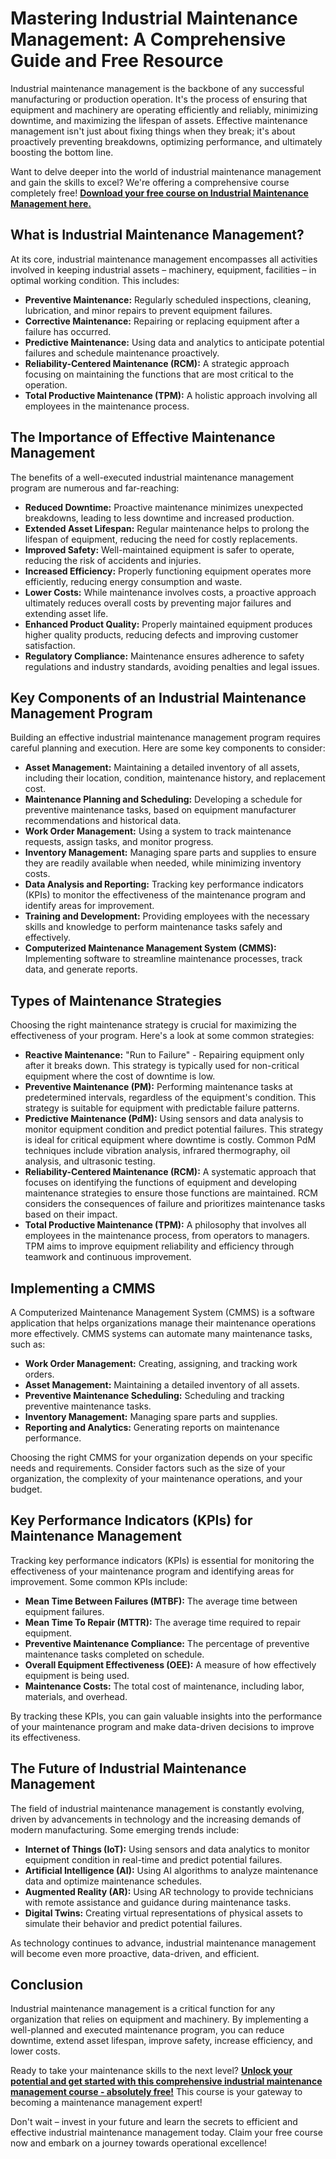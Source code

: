 # Mastering Industrial Maintenance Management: A Comprehensive Guide and Free Resource

Industrial maintenance management is the backbone of any successful manufacturing or production operation. It's the process of ensuring that equipment and machinery are operating efficiently and reliably, minimizing downtime, and maximizing the lifespan of assets. Effective maintenance management isn't just about fixing things when they break; it's about proactively preventing breakdowns, optimizing performance, and ultimately boosting the bottom line.

Want to delve deeper into the world of industrial maintenance management and gain the skills to excel? We're offering a comprehensive course completely free! **[Download your free course on Industrial Maintenance Management here.](https://udemywork.com/industrial-maintenance-management)**

## What is Industrial Maintenance Management?

At its core, industrial maintenance management encompasses all activities involved in keeping industrial assets – machinery, equipment, facilities – in optimal working condition. This includes:

*   **Preventive Maintenance:** Regularly scheduled inspections, cleaning, lubrication, and minor repairs to prevent equipment failures.
*   **Corrective Maintenance:** Repairing or replacing equipment after a failure has occurred.
*   **Predictive Maintenance:** Using data and analytics to anticipate potential failures and schedule maintenance proactively.
*   **Reliability-Centered Maintenance (RCM):** A strategic approach focusing on maintaining the functions that are most critical to the operation.
*   **Total Productive Maintenance (TPM):** A holistic approach involving all employees in the maintenance process.

## The Importance of Effective Maintenance Management

The benefits of a well-executed industrial maintenance management program are numerous and far-reaching:

*   **Reduced Downtime:** Proactive maintenance minimizes unexpected breakdowns, leading to less downtime and increased production.
*   **Extended Asset Lifespan:** Regular maintenance helps to prolong the lifespan of equipment, reducing the need for costly replacements.
*   **Improved Safety:** Well-maintained equipment is safer to operate, reducing the risk of accidents and injuries.
*   **Increased Efficiency:** Properly functioning equipment operates more efficiently, reducing energy consumption and waste.
*   **Lower Costs:** While maintenance involves costs, a proactive approach ultimately reduces overall costs by preventing major failures and extending asset life.
*   **Enhanced Product Quality:** Properly maintained equipment produces higher quality products, reducing defects and improving customer satisfaction.
*   **Regulatory Compliance:** Maintenance ensures adherence to safety regulations and industry standards, avoiding penalties and legal issues.

## Key Components of an Industrial Maintenance Management Program

Building an effective industrial maintenance management program requires careful planning and execution. Here are some key components to consider:

*   **Asset Management:** Maintaining a detailed inventory of all assets, including their location, condition, maintenance history, and replacement cost.
*   **Maintenance Planning and Scheduling:** Developing a schedule for preventive maintenance tasks, based on equipment manufacturer recommendations and historical data.
*   **Work Order Management:** Using a system to track maintenance requests, assign tasks, and monitor progress.
*   **Inventory Management:** Managing spare parts and supplies to ensure they are readily available when needed, while minimizing inventory costs.
*   **Data Analysis and Reporting:** Tracking key performance indicators (KPIs) to monitor the effectiveness of the maintenance program and identify areas for improvement.
*   **Training and Development:** Providing employees with the necessary skills and knowledge to perform maintenance tasks safely and effectively.
*   **Computerized Maintenance Management System (CMMS):** Implementing software to streamline maintenance processes, track data, and generate reports.

## Types of Maintenance Strategies

Choosing the right maintenance strategy is crucial for maximizing the effectiveness of your program. Here's a look at some common strategies:

*   **Reactive Maintenance:** "Run to Failure" - Repairing equipment only after it breaks down. This strategy is typically used for non-critical equipment where the cost of downtime is low.
*   **Preventive Maintenance (PM):** Performing maintenance tasks at predetermined intervals, regardless of the equipment's condition. This strategy is suitable for equipment with predictable failure patterns.
*   **Predictive Maintenance (PdM):** Using sensors and data analysis to monitor equipment condition and predict potential failures. This strategy is ideal for critical equipment where downtime is costly. Common PdM techniques include vibration analysis, infrared thermography, oil analysis, and ultrasonic testing.
*   **Reliability-Centered Maintenance (RCM):** A systematic approach that focuses on identifying the functions of equipment and developing maintenance strategies to ensure those functions are maintained. RCM considers the consequences of failure and prioritizes maintenance tasks based on their impact.
*   **Total Productive Maintenance (TPM):** A philosophy that involves all employees in the maintenance process, from operators to managers. TPM aims to improve equipment reliability and efficiency through teamwork and continuous improvement.

## Implementing a CMMS

A Computerized Maintenance Management System (CMMS) is a software application that helps organizations manage their maintenance operations more effectively. CMMS systems can automate many maintenance tasks, such as:

*   **Work Order Management:** Creating, assigning, and tracking work orders.
*   **Asset Management:** Maintaining a detailed inventory of all assets.
*   **Preventive Maintenance Scheduling:** Scheduling and tracking preventive maintenance tasks.
*   **Inventory Management:** Managing spare parts and supplies.
*   **Reporting and Analytics:** Generating reports on maintenance performance.

Choosing the right CMMS for your organization depends on your specific needs and requirements. Consider factors such as the size of your organization, the complexity of your maintenance operations, and your budget.

## Key Performance Indicators (KPIs) for Maintenance Management

Tracking key performance indicators (KPIs) is essential for monitoring the effectiveness of your maintenance program and identifying areas for improvement. Some common KPIs include:

*   **Mean Time Between Failures (MTBF):** The average time between equipment failures.
*   **Mean Time To Repair (MTTR):** The average time required to repair equipment.
*   **Preventive Maintenance Compliance:** The percentage of preventive maintenance tasks completed on schedule.
*   **Overall Equipment Effectiveness (OEE):** A measure of how effectively equipment is being used.
*   **Maintenance Costs:** The total cost of maintenance, including labor, materials, and overhead.

By tracking these KPIs, you can gain valuable insights into the performance of your maintenance program and make data-driven decisions to improve its effectiveness.

## The Future of Industrial Maintenance Management

The field of industrial maintenance management is constantly evolving, driven by advancements in technology and the increasing demands of modern manufacturing. Some emerging trends include:

*   **Internet of Things (IoT):** Using sensors and data analytics to monitor equipment condition in real-time and predict potential failures.
*   **Artificial Intelligence (AI):** Using AI algorithms to analyze maintenance data and optimize maintenance schedules.
*   **Augmented Reality (AR):** Using AR technology to provide technicians with remote assistance and guidance during maintenance tasks.
*   **Digital Twins:** Creating virtual representations of physical assets to simulate their behavior and predict potential failures.

As technology continues to advance, industrial maintenance management will become even more proactive, data-driven, and efficient.

## Conclusion

Industrial maintenance management is a critical function for any organization that relies on equipment and machinery. By implementing a well-planned and executed maintenance program, you can reduce downtime, extend asset lifespan, improve safety, increase efficiency, and lower costs.

Ready to take your maintenance skills to the next level? **[Unlock your potential and get started with this comprehensive industrial maintenance management course - absolutely free!](https://udemywork.com/industrial-maintenance-management)** This course is your gateway to becoming a maintenance management expert!

Don't wait – invest in your future and learn the secrets to efficient and effective industrial maintenance management today. Claim your free course now and embark on a journey towards operational excellence!

